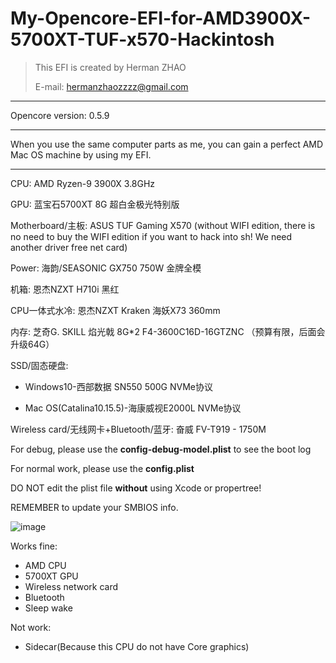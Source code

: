 # My-Opencore-EFI-for-AMD3900X-5700XT-TUF-x570-Hackintosh
> This EFI is created by Herman ZHAO
>
> E-mail: hermanzhaozzzz@gmail.com
>

---

Opencore version: 0.5.9

---

When you use the same computer parts as me, you can gain a perfect AMD Mac OS machine by using my EFI.

---

CPU: AMD Ryzen-9 3900X 3.8GHz

GPU: 蓝宝石5700XT 8G 超白金极光特别版

Motherboard/主板: ASUS TUF Gaming X570 (without WIFI edition, there is no need to buy the WIFI edition if you want to hack into sh! We need another driver free net card)

Power: 海韵/SEASONIC GX750 750W 金牌全模

机箱: 恩杰NZXT H710i 黑红

CPU一体式水冷: 恩杰NZXT Kraken 海妖X73 360mm

内存: 芝奇G. SKILL 焰光戟 8G*2 F4-3600C16D-16GTZNC （预算有限，后面会升级64G）

SSD/固态硬盘: 

- Windows10-西部数据 SN550 500G NVMe协议

- Mac OS(Catalina10.15.5)-海康威视E2000L NVMe协议

Wireless card/无线网卡+Bluetooth/蓝牙: 奋威 FV-T919 - 1750M 



For debug, please use the **config-debug-model.plist** to see the boot log

For normal work, please use the **config.plist**

DO NOT edit the plist file **without** using Xcode or propertree!

REMEMBER to update your SMBIOS info.

![image](https://github.com/hermanzhaozzzz/My-Opencore-EFI-for-AMD3900X-5700XT-TUF-x570-Hackintosh/blob/master/pictures/SMBIOSinfo.jpg)

Works fine:

- AMD CPU
- 5700XT GPU
- Wireless network card
- Bluetooth
- Sleep wake

Not work:

- Sidecar(Because this CPU do not have Core graphics)

